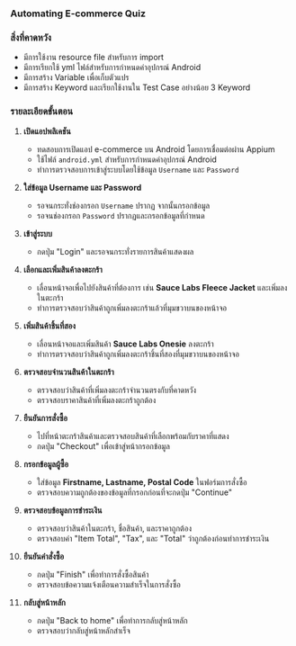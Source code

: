 ### Automating E-commerce Quiz

### สิ่งที่คาดหวัง
- มีการใช้งาน resource file สำหรับการ import
- มีการเรียกใช้ yml ไฟล์สำหรับการกำหนดค่าอุปกรณ์ Android
- มีการสร้าง Variable เพื่อเก็บตัวแปร
- มีการสร้าง Keyword และเรียกใช้งานใน Test Case อย่างน้อย 3 Keyword

### รายละเอียดขั้นตอน

1. **เปิดแอปพลิเคชัน**
    - ทดสอบการเปิดแอป e-commerce บน Android โดยการเชื่อมต่อผ่าน Appium
    - ใช้ไฟล์ `android.yml` สำหรับการกำหนดค่าอุปกรณ์ Android
    - ทำการตรวจสอบการเข้าสู่ระบบโดยใช้ข้อมูล `Username` และ `Password`

2. **ใส่ข้อมูล Username และ Password**
    - รอจนกระทั่งช่องกรอก `Username` ปรากฏ จากนั้นกรอกข้อมูล
    - รอจนช่องกรอก `Password` ปรากฏและกรอกข้อมูลที่กำหนด

3. **เข้าสู่ระบบ**
    - กดปุ่ม "Login" และรอจนกระทั่งรายการสินค้าแสดงผล

4. **เลือกและเพิ่มสินค้าลงตะกร้า**
    - เลื่อนหน้าจอเพื่อไปยังสินค้าที่ต้องการ เช่น **Sauce Labs Fleece Jacket** และเพิ่มลงในตะกร้า
    - ทำการตรวจสอบว่าสินค้าถูกเพิ่มลงตะกร้าแล้วที่มุมขวาบนของหน้าจอ

5. **เพิ่มสินค้าชิ้นที่สอง**
    - เลื่อนหน้าจอและเพิ่มสินค้า **Sauce Labs Onesie** ลงตะกร้า
    - ทำการตรวจสอบว่าสินค้าถูกเพิ่มลงตะกร้าชิ้นที่สองที่มุมขวาบนของหน้าจอ

6. **ตรวจสอบจำนวนสินค้าในตะกร้า**
    - ตรวจสอบว่าสินค้าที่เพิ่มลงตะกร้าจำนวนตรงกับที่คาดหวัง
    - ตรวจสอบราคาสินค้าที่เพิ่มลงตะกร้าถูกต้อง

7. **ยืนยันการสั่งซื้อ**
    - ไปที่หน้าตะกร้าสินค้าและตรวจสอบสินค้าที่เลือกพร้อมกับราคาที่แสดง
    - กดปุ่ม "Checkout" เพื่อเข้าสู่หน้ากรอกข้อมูล

8. **กรอกข้อมูลผู้ซื้อ**
    - ใส่ข้อมูล **Firstname, Lastname, Postal Code** ในฟอร์มการสั่งซื้อ
    - ตรวจสอบความถูกต้องของข้อมูลที่กรอกก่อนที่จะกดปุ่ม "Continue"

9. **ตรวจสอบข้อมูลการชำระเงิน**
    - ตรวจสอบว่าสินค้าในตะกร้า, ชื่อสินค้า, และราคาถูกต้อง
    - ตรวจสอบค่า "Item Total", "Tax", และ "Total" ว่าถูกต้องก่อนทำการชำระเงิน

10. **ยืนยันคำสั่งซื้อ**
    - กดปุ่ม "Finish" เพื่อทำการสั่งซื้อสินค้า
    - ตรวจสอบข้อความแจ้งเตือนความสำเร็จในการสั่งซื้อ

11. **กลับสู่หน้าหลัก**
    - กดปุ่ม "Back to home" เพื่อทำการกลับสู่หน้าหลัก
    - ตรวจสอบว่ากลับสู่หน้าหลักสำเร็จ
